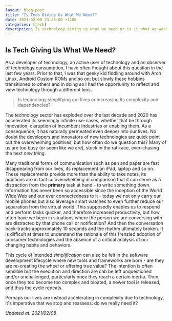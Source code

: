 ```yaml
---
layout: blog-post
title: "Is Tech Giving Us What We Need?"
date: 2021-02-08 23:35:00 +1100
categories: [tech]
description: Is technology giving us what we need or is it what we want?
---
```


## Is Tech Giving Us What We Need?

As a developer of technology, an active user of technology and an observer of technology consumption, I have often thought about this question in the last few years. Prior to that, I was that geeky kid fiddling around with Arch Linux, Android Custom ROMs and so on; but slowly these hobbies transitioned to others and in doing so I had the opportunity to reflect and view technology through a different lens.

> Is technology simplifying our lives or increasing its complexity and dependencies?

The technology sector has exploded over the last decade and 2020 has accelerated its seemingly infinite use-cases, whether that be through innovation, disruption of incumbent industries or enabling them. As a consequence, it has naturally permeated even deeper into our lives. No doubt the developers and innovators of new technologies are quick point out the overwhelming positives, but how often do we question this? Many of us are too busy (or seem like we are), stuck in the rat-race, ever-chasing the next *new thing*.

Many traditional forms of communication such as pen and paper are fast disappearing from our lives, its replacement an iPad, laptop and so on. These replacements provide more than the ability to take notes, its additions are in fact so overwhelming in comparison that it can serve as a distraction from the **primary** task at hand - to write something down. Information has never been so accessible since the inception of the World Wide Web and our ever connectedness to it - today we not only carry our mobile phones but also leverage smart watches to even further reduce our separation from the virtual world. This supposedly enables us to respond and perform tasks quicker, and therefore increased productivity, but how often have we been in situations where the person we are conversing with are distracted by that phone call or notification? And then the conversation back-tracks approximately 10 seconds and the rhythm ultimately broken. It is difficult at times to understand the rationale of this frenzied adoption of consumer technologies and the absence of a critical analysis of our changing habits and behaviors.

This cycle of intended *simplification* can also be felt in the software development lifecycle where new tools and frameworks are born - are they are re-creating the wheel or offering true value? The intention is often sensible but the execution and direction are cab be left unquestioned and/or unchallenged, particularly once they reach a certain inertia. Then, once they too become too complex and bloated, a newer tool is released, and thus the cycle repeats.

Perhaps our lives are instead accelerating in complexity due to technology, it's imperative that we stop and reassess: do we really need it?

*Updated at: 2021/02/08*
